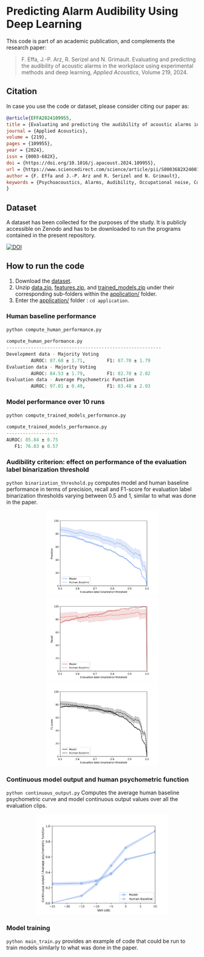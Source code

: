 # Predicting Alarm Audibility Using Deep Learning

This code is part of an academic publication, and complements the research paper:
> F. Effa, J.-P. Arz, R. Serizel and N. Grimault. Evaluating and predicting the audibility of acoustic alarms in the workplace using experimental methods and deep learning, *Applied Acoustics*, Volume 219, 2024.

## Citation
In case you use the code or dataset, please consider citing our paper as:
```bibtex
@article{EFFA2024109955,
title = {Evaluating and predicting the audibility of acoustic alarms in the workplace using experimental methods and deep learning},
journal = {Applied Acoustics},
volume = {219},
pages = {109955},
year = {2024},
issn = {0003-682X},
doi = {https://doi.org/10.1016/j.apacoust.2024.109955},
url = {https://www.sciencedirect.com/science/article/pii/S0003682X24001063},
author = {F. Effa and J.-P. Arz and R. Serizel and N. Grimault},
keywords = {Psychoacoustics, Alarms, Audibility, Occupational noise, Convolutional Neural Network, Dataset},
}

```

## Dataset
A dataset has been collected for the purposes of the study. It is publicly accessible on Zenodo and has to be downloaded to run the programs contained in the present repository.
&nbsp;

[![DOI](https://zenodo.org/badge/DOI/10.5281/zenodo.11353196.svg)](https://doi.org/10.5281/zenodo.11353196)

## How to run the code
1) Download the [dataset](https://doi.org/10.5281/zenodo.8417086).
2) Unzip [data.zip](https://zenodo.org/records/11353196/files/data.zip?download=1), [features.zip](https://zenodo.org/records/11353196/files/features.zip?download=1), and [trained_models.zip](https://zenodo.org/records/11353196/files/trained_models.zip?download=1) under their corresponding sub-folders within the [application/](./application) folder.
3) Enter the [application/](./application) folder : `cd application`.

### Human baseline performance
`python compute_human_performance.py`
```python
compute_human_performance.py
---------------------------------------------------------
Development data - Majority Voting
	     AUROC: 87.68 ± 1.71,     	 F1: 87.70 ± 1.79
Evaluation data - Majority Voting
	     AUROC: 84.53 ± 1.79,     	 F1: 82.78 ± 2.82
Evaluation data - Average Psychometric Function
	     AUROC: 97.01 ± 0.49,     	 F1: 83.48 ± 2.93
```
### Model performance over 10 runs
`python compute_trained_models_performance.py`
```python
compute_trained_models_performance.py
-------------------
AUROC: 85.84 ± 0.75
   F1: 76.03 ± 0.57
```

### Audibility criterion: effect on performance of the evaluation label binarization threshold
`python binarization_threshold.py` computes model and human baseline performance in terms of precision, recall and F1-score for evaluation label binarization thresholds varying
between 0.5 and 1, similar to what was done in the paper. 

<p align="center">
	<img src="./figures/binarization_threshold_precision.png" alt="Precision" width="295"/><img src="./figures/binarization_threshold_recall.png" alt="Recall" width="295"/><img 				src="./figures/binarization_threshold_f1.png" alt="F1-score" width="295"/>
</p>

### Continuous model output and human psychometric function
`python continuous_output.py` Computes the average human baseline psychometric curve and model continuous output values over all the evaluation clips.

<p align="center">
<img src="./figures/continuous_output.png" alt="Precision" width="350"/>
</p>

### Model training
`python main_train.py` provides an example of code that could be run to train models similarly to what was done in the paper.
